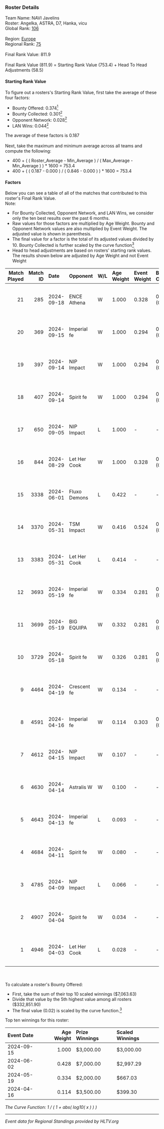 ### Roster Details<br />
Team Name: NAVI Javelins<br />
Roster: Angelka, ASTRA, D7, Hanka, vicu<br />
Global Rank: [106](../../standings_global_2024_09_26.md)<br />
<br />
Region: [Europe]( ../../standings_europe_2024_09_26.md)<br />
Regional Rank: [75]( ../../standings_europe_2024_09_26.md)<br />
<br />
Final Rank Value:  811.9<br />
<br />
Final Rank Value (811.9) = Starting Rank Value (753.4) + Head To Head Adjustments (58.5)<br />

#### Starting Rank Value<br />
To figure out a rosters's Starting Rank Value, first take the average of these four factors:<br />
- Bounty Offered: 0.374[<sup>1</sup>](#table2)
- Bounty Collected: 0.301[<sup>2</sup>](#table1)
- Opponent Network: 0.028[<sup>2</sup>](#table1)
- LAN Wins: 0.044[<sup>2</sup>](#table1)

The average of these factors is 0.187<br />
<br />
Next, take the maximum and minimum average across all teams and compute the following:<br />
- 400 + ( ( Roster_Average - Min_Average ) / ( Max_Average - Min_Average ) ) * 1600 = 753.4
- 400 + ( ( 0.187 - 0.000 ) / ( 0.846 - 0.000 ) ) * 1600 = 753.4


#### Factors<br />
Below you can see a table of all of the matches that contributed to this roster's Final Rank Value.<br />
Note:<br />

- For Bounty Collected, Opponent Network, and LAN Wins, we consider only the ten best results over the past 6 months.
- Raw values for those factors are multiplied by Age Weight. Bounty and Opponent Network values are also multiplied by Event Weight. The adjusted value is shown in parenthesis.
- The final value for a factor is the total of its adjusted values divided by 10. Bounty Collected is further scaled by the curve function[<sup>3</sup>](#curveFunction)
- Head to head adjustments are based on rosters' starting rank values. The results shown below are adjusted by Age Weight and not Event Weight
<span id="table1"></span><br />


| Match Played | Match ID | Date       | Opponent     | W/L | Age Weight | Event Weight | Bounty Collected | Opponent Network | LAN Wins  | H2H Adj. | Roster                            |
| -: | -: | :- | :- | :- | :- | :- | :- | :- | :- | -: | :- |
|           21 |      285 | 2024-09-18 | ENCE Athena  | W   | 1.000      | 0.328        | 0.001 (0.000)    | 0.039 (0.013)    | 0 (0.000) |     6.19 | Angelka, ASTRA, D7, Hanka, vicu   |
|           20 |      369 | 2024-09-15 | Imperial fe  | W   | 1.000      | 0.294        | 0.073 (0.022)    | 0.239 (0.070)    | 0 (0.000) |    21.22 | Angelka, ASTRA, D7, Hanka, vicu   |
|           19 |      397 | 2024-09-14 | NIP Impact   | W   | 1.000      | 0.294        | 0.004 (0.001)    | 0.222 (0.065)    | 0 (0.000) |    13.24 | Angelka, ASTRA, D7, Hanka, vicu   |
|           18 |      407 | 2024-09-14 | Spirit fe    | W   | 1.000      | 0.294        | 0.006 (0.002)    | 0.135 (0.040)    | 0 (0.000) |     9.96 | Angelka, ASTRA, D7, Hanka, vicu   |
|           17 |      650 | 2024-09-05 | NIP Impact   | L   | 1.000      | -            | -                | -                | -         |   -18.65 | Angelka, ASTRA, D7, Hanka, vicu   |
|           16 |      844 | 2024-08-29 | Let Her Cook | W   | 1.000      | 0.328        | 0.033 (0.011)    | 0.091 (0.030)    | 0 (0.000) |    16.62 | Angelka, ASTRA, D7, Hanka, vicu   |
|           15 |     3338 | 2024-06-01 | Fluxo Demons | L   | 0.422      | -            | -                | -                | -         |    -7.03 | Angelka, Hanka, LETi, Liina, vicu |
|           14 |     3370 | 2024-05-31 | TSM Impact   | W   | 0.416      | 0.524        | 0.008 (0.002)    | 0.050 (0.011)    | 1 (0.416) |     4.34 | Angelka, Hanka, LETi, Liina, vicu |
|           13 |     3383 | 2024-05-31 | Let Her Cook | L   | 0.414      | -            | -                | -                | -         |    -6.19 | Angelka, Hanka, LETi, Liina, vicu |
|           12 |     3693 | 2024-05-19 | Imperial fe  | W   | 0.334      | 0.281        | 0.073 (0.007)    | 0.239 (0.022)    | 0 (0.000) |     6.79 | Angelka, Hanka, LETi, Liina, vicu |
|           11 |     3699 | 2024-05-19 | BIG EQUIPA   | W   | 0.332      | 0.281        | 0.009 (0.001)    | 0.118 (0.011)    | 0 (0.000) |     4.22 | Angelka, Hanka, LETi, Liina, vicu |
|           10 |     3729 | 2024-05-18 | Spirit fe    | W   | 0.326      | 0.281        | 0.006 (0.001)    | 0.135 (0.012)    | 0 (0.000) |     3.72 | Angelka, Hanka, LETi, Liina, vicu |
|            9 |     4464 | 2024-04-19 | Crescent fe  | W   | 0.134      | -            | -                | -                | 0 (0.000) |     1.32 | Angelka, Hanka, LETi, Liina, vicu |
|            8 |     4591 | 2024-04-16 | Imperial fe  | W   | 0.114      | 0.303        | 0.073 (0.003)    | 0.239 (0.008)    | -         |     2.35 | Angelka, Hanka, LETi, Liina, vicu |
|            7 |     4612 | 2024-04-15 | NIP Impact   | W   | 0.107      | -            | -                | -                | -         |     1.34 | Angelka, Hanka, LETi, Liina, vicu |
|            6 |     4630 | 2024-04-14 | Astralis W   | W   | 0.100      | -            | -                | -                | -         |     0.64 | Angelka, Hanka, LETi, Liina, vicu |
|            5 |     4643 | 2024-04-13 | Imperial fe  | L   | 0.093      | -            | -                | -                | -         |    -1.01 | Angelka, Hanka, LETi, Liina, vicu |
|            4 |     4684 | 2024-04-11 | Spirit fe    | W   | 0.080      | -            | -                | -                | -         |     0.95 | Angelka, Hanka, LETi, Liina, vicu |
|            3 |     4785 | 2024-04-09 | NIP Impact   | L   | 0.066      | -            | -                | -                | -         |    -1.26 | Angelka, Hanka, LETi, Liina, vicu |
|            2 |     4907 | 2024-04-04 | Spirit fe    | W   | 0.034      | -            | -                | -                | -         |     0.41 | Angelka, Hanka, LETi, Liina, vicu |
|            1 |     4946 | 2024-04-03 | Let Her Cook | L   | 0.028      | -            | -                | -                | -         |    -0.71 | Angelka, Hanka, LETi, Liina, vicu |

<br />
<span id="table2"></span><br />
To calculate a roster's Bounty Offered:<br />

- First, take the sum of their top 10 scaled winnings ($7,063.63)
- Divide that value by the 5th highest value among all rosters ($332,851.90)
- The final value (0.02) is scaled by the curve function.[<sup>3</sup>](#curveFunction)

Top ten winnings for this roster:<br />

| Event Date | Age Weight | Prize Winnings | Scaled Winnings |
| :- | -: | :- | :- |
| 2024-09-15 |      1.000 | $3,000.00      | $3,000.00       |
| 2024-06-02 |      0.428 | $7,000.00      | $2,997.29       |
| 2024-05-19 |      0.334 | $2,000.00      | $667.03         |
| 2024-04-16 |      0.114 | $3,500.00      | $399.30         |


<span id="curveFunction"></span>_The Curve Function: 1 / ( 1 + abs( log10( x ) ) )_<br />

---
_Event data for Regional Standings provided by HLTV.org_<br />
